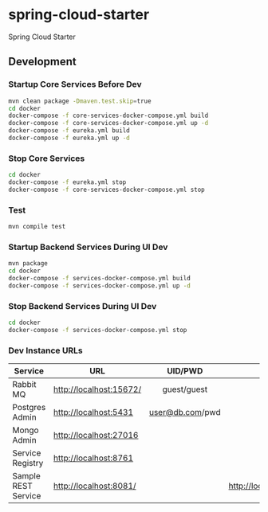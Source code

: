 # spring-cloud-starter
Spring Cloud Starter

## Development

### Startup Core Services Before Dev
```bash
mvn clean package -Dmaven.test.skip=true
cd docker
docker-compose -f core-services-docker-compose.yml build
docker-compose -f core-services-docker-compose.yml up -d
docker-compose -f eureka.yml build
docker-compose -f eureka.yml up -d
```
### Stop Core Services
```bash
cd docker
docker-compose -f eureka.yml stop
docker-compose -f core-services-docker-compose.yml stop
```
### Test
```bash
mvn compile test
```
### Startup Backend Services During UI Dev
```bash
mvn package
cd docker
docker-compose -f services-docker-compose.yml build
docker-compose -f services-docker-compose.yml up -d
```
### Stop Backend Services During UI Dev
```bash
cd docker
docker-compose -f services-docker-compose.yml stop
```
### Dev Instance URLs

| Service | URL | UID/PWD | Health |
| ------------- | ------------- | :-----: | --- |
| Rabbit MQ | [http://localhost:15672/](http://localhost:15672/) | guest/guest | |
| Postgres Admin | [http://localhost:5431](http://localhost:5431) | user@db.com/pwd | |
| Mongo Admin | [http://localhost:27016](http://localhost:27016) | | |
| Service Registry | [http://localhost:8761](http://localhost:8761) | | |
| Sample REST Service | [http://localhost:8081/](http://localhost:8081/) | | [http://localhost:9081/actuator/health](http://localhost:9081/actuator/health) |
